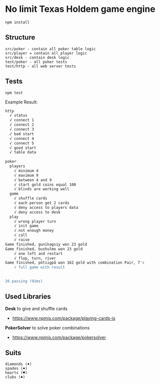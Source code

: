 # No limit Texas Holdem game engine

    npm install

## Structure

    src/poker - contain all poker table logic
    src/player = contain all player logic
    src/desk - contain desk logic
    test/poker - all poker tests
    test/http - all web server tests

## Tests

    npm test

Example Result:

```bash
http                                                         
  √ status                                                   
  √ connect 1                                                
  √ connect 2                                                
  √ connect 3                                                
  √ bad start                                                
  √ connect 4                                                
  √ connect 5                                                
  √ good start                                               
  √ table data                                               
                                                              
poker                                                        
  players                                                    
    √ minimum 4                                              
    √ maximum 9                                              
    √ between 4 and 9                                        
    √ start gold coins equal 100                             
    √ blinds are working well                                
  game                                                       
    √ shuffle cards                                          
    √ each person get 2 cards                                
    √ deny access to players data                            
    √ deny access to desk                                    
  play                                                       
    √ wrong player turn                                      
    √ init game                                              
    √ not enough money                                       
    √ call                                                   
    √ raise                                                  
Game finished, gunihagsiy won 23 gold                          
Game finished, bushulmo won 23 gold                            
    √ one left and restart                                   
    √ flop, turn, river                                      
Game finished, pötiigpå won 162 gold with combination Pair, 7's
    √ full game with result                                  
                                                              
                                                              
26 passing (91ms)                                            
```                                      

## Used Libraries

__Desk__ to give and shuffle cards 
* https://www.npmjs.com/package/playing-cards-js

__PokerSolver__ to solve poker combinations
* https://www.npmjs.com/package/pokersolver

## Suits

    diamonds (♦)
    spades (♠)
    hearts (♥)
    clubs (♣)
